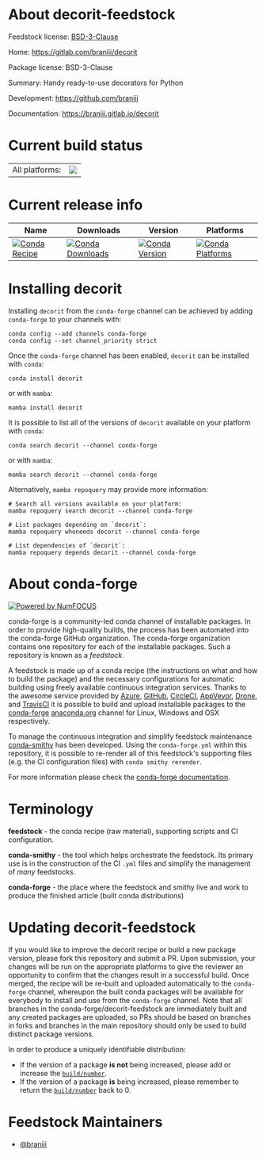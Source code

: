 About decorit-feedstock
=======================

Feedstock license: [BSD-3-Clause](https://github.com/conda-forge/decorit-feedstock/blob/main/LICENSE.txt)

Home: https://gitlab.com/braniii/decorit

Package license: BSD-3-Clause

Summary: Handy ready-to-use decorators for Python

Development: https://github.com/braniii

Documentation: https://braniii.gitlab.io/decorit

Current build status
====================


<table><tr><td>All platforms:</td>
    <td>
      <a href="https://dev.azure.com/conda-forge/feedstock-builds/_build/latest?definitionId=16019&branchName=main">
        <img src="https://dev.azure.com/conda-forge/feedstock-builds/_apis/build/status/decorit-feedstock?branchName=main">
      </a>
    </td>
  </tr>
</table>

Current release info
====================

| Name | Downloads | Version | Platforms |
| --- | --- | --- | --- |
| [![Conda Recipe](https://img.shields.io/badge/recipe-decorit-green.svg)](https://anaconda.org/conda-forge/decorit) | [![Conda Downloads](https://img.shields.io/conda/dn/conda-forge/decorit.svg)](https://anaconda.org/conda-forge/decorit) | [![Conda Version](https://img.shields.io/conda/vn/conda-forge/decorit.svg)](https://anaconda.org/conda-forge/decorit) | [![Conda Platforms](https://img.shields.io/conda/pn/conda-forge/decorit.svg)](https://anaconda.org/conda-forge/decorit) |

Installing decorit
==================

Installing `decorit` from the `conda-forge` channel can be achieved by adding `conda-forge` to your channels with:

```
conda config --add channels conda-forge
conda config --set channel_priority strict
```

Once the `conda-forge` channel has been enabled, `decorit` can be installed with `conda`:

```
conda install decorit
```

or with `mamba`:

```
mamba install decorit
```

It is possible to list all of the versions of `decorit` available on your platform with `conda`:

```
conda search decorit --channel conda-forge
```

or with `mamba`:

```
mamba search decorit --channel conda-forge
```

Alternatively, `mamba repoquery` may provide more information:

```
# Search all versions available on your platform:
mamba repoquery search decorit --channel conda-forge

# List packages depending on `decorit`:
mamba repoquery whoneeds decorit --channel conda-forge

# List dependencies of `decorit`:
mamba repoquery depends decorit --channel conda-forge
```


About conda-forge
=================

[![Powered by
NumFOCUS](https://img.shields.io/badge/powered%20by-NumFOCUS-orange.svg?style=flat&colorA=E1523D&colorB=007D8A)](https://numfocus.org)

conda-forge is a community-led conda channel of installable packages.
In order to provide high-quality builds, the process has been automated into the
conda-forge GitHub organization. The conda-forge organization contains one repository
for each of the installable packages. Such a repository is known as a *feedstock*.

A feedstock is made up of a conda recipe (the instructions on what and how to build
the package) and the necessary configurations for automatic building using freely
available continuous integration services. Thanks to the awesome service provided by
[Azure](https://azure.microsoft.com/en-us/services/devops/), [GitHub](https://github.com/),
[CircleCI](https://circleci.com/), [AppVeyor](https://www.appveyor.com/),
[Drone](https://cloud.drone.io/welcome), and [TravisCI](https://travis-ci.com/)
it is possible to build and upload installable packages to the
[conda-forge](https://anaconda.org/conda-forge) [anaconda.org](https://anaconda.org/)
channel for Linux, Windows and OSX respectively.

To manage the continuous integration and simplify feedstock maintenance
[conda-smithy](https://github.com/conda-forge/conda-smithy) has been developed.
Using the ``conda-forge.yml`` within this repository, it is possible to re-render all of
this feedstock's supporting files (e.g. the CI configuration files) with ``conda smithy rerender``.

For more information please check the [conda-forge documentation](https://conda-forge.org/docs/).

Terminology
===========

**feedstock** - the conda recipe (raw material), supporting scripts and CI configuration.

**conda-smithy** - the tool which helps orchestrate the feedstock.
                   Its primary use is in the construction of the CI ``.yml`` files
                   and simplify the management of *many* feedstocks.

**conda-forge** - the place where the feedstock and smithy live and work to
                  produce the finished article (built conda distributions)


Updating decorit-feedstock
==========================

If you would like to improve the decorit recipe or build a new
package version, please fork this repository and submit a PR. Upon submission,
your changes will be run on the appropriate platforms to give the reviewer an
opportunity to confirm that the changes result in a successful build. Once
merged, the recipe will be re-built and uploaded automatically to the
`conda-forge` channel, whereupon the built conda packages will be available for
everybody to install and use from the `conda-forge` channel.
Note that all branches in the conda-forge/decorit-feedstock are
immediately built and any created packages are uploaded, so PRs should be based
on branches in forks and branches in the main repository should only be used to
build distinct package versions.

In order to produce a uniquely identifiable distribution:
 * If the version of a package **is not** being increased, please add or increase
   the [``build/number``](https://docs.conda.io/projects/conda-build/en/latest/resources/define-metadata.html#build-number-and-string).
 * If the version of a package **is** being increased, please remember to return
   the [``build/number``](https://docs.conda.io/projects/conda-build/en/latest/resources/define-metadata.html#build-number-and-string)
   back to 0.

Feedstock Maintainers
=====================

* [@braniii](https://github.com/braniii/)

